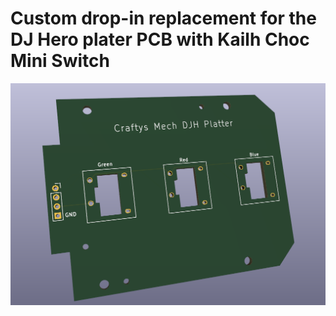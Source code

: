 # Custom drop-in replacement for the DJ Hero plater PCB with Kailh Choc Mini Switch
![Logo](https://raw.githubusercontent.com/Crafty-The-Fox/Platter-PCB-DJH/choc-mini/PCB%20Preview.PNG)
